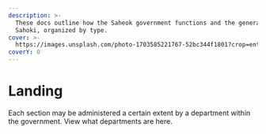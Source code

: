 ```yaml
---
description: >-
  These docs outline how the Saheok government functions and the general law of
  Sahoki, organized by type.
cover: >-
  https://images.unsplash.com/photo-1703585221767-52bc344f1801?crop=entropy&cs=srgb&fm=jpg&ixid=M3wxOTcwMjR8MHwxfHJhbmRvbXx8fHx8fHx8fDE3MjExNzU3NjB8&ixlib=rb-4.0.3&q=85
coverY: 0
---
```


# Landing

Each section may be administered a certain extent by a department within the government. View what departments are here.
